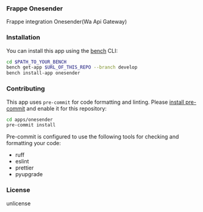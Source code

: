 ### Frappe Onesender

Frappe integration Onesender(Wa Api Gateway)

### Installation

You can install this app using the [bench](https://github.com/frappe/bench) CLI:

```bash
cd $PATH_TO_YOUR_BENCH
bench get-app $URL_OF_THIS_REPO --branch develop
bench install-app onesender
```

### Contributing

This app uses `pre-commit` for code formatting and linting. Please [install pre-commit](https://pre-commit.com/#installation) and enable it for this repository:

```bash
cd apps/onesender
pre-commit install
```

Pre-commit is configured to use the following tools for checking and formatting your code:

- ruff
- eslint
- prettier
- pyupgrade

### License

unlicense
